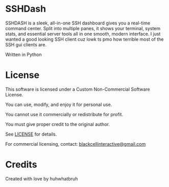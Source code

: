 # SSHDash
SSHDASH is a sleek, all-in-one SSH dashboard gives you a real-time command center. Split into multiple panes, it shows your terminal, system stats, and essential server tools all in one smooth, modern interface. 
I just wanted a good looking SSH client cuz lowk ts pmo how terrible most of the SSH gui clients are.

Written in Python




# License

This software is licensed under a Custom Non-Commercial Software License.

You can use, modify, and enjoy it for personal use.

You cannot use it commercially or redistribute for profit.

You must give proper credit to the original author.

See [LICENSE](https://github.com/huhwhatbruh/SSHDash/blob/main/LICENSE) for details.

For commercial licensing, contact: blackcellinteractive@gmail.com


# Credits

Created with love by huhwhatbruh
